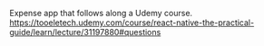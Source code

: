 Expense app that follows along a Udemy course. 
https://tooeletech.udemy.com/course/react-native-the-practical-guide/learn/lecture/31197880#questions
